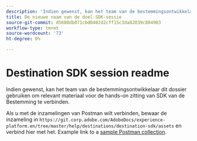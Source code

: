 ```yaml
---
description: 'Indien gewenst, kan het team van de bestemmingsontwikkelaar dit dossier gebruiken om relevant materiaal voor de hands-on zitting van SDK van de Bestemming te verbinden.  '
title: De nieuwe naam van de doel-SDK-sessie
source-git-commit: d5680db071cbd0402d2cff15c3da82039c804903
workflow-type: tm+mt
source-wordcount: '73'
ht-degree: 0%

---
```


# Destination SDK session readme

Indien gewenst, kan het team van de bestemmingsontwikkelaar dit dossier gebruiken om relevant materiaal voor de hands-on zitting van SDK van de Bestemming te verbinden.

Als u met de inzamelingen van Postman wilt verbinden, bewaar de inzameling in `https://git.corp.adobe.com/AdobeDocs/experience-platform.en/tree/master/help/destinations/destination-sdk/assets` en verbind hier met het. Example link to a [sample Postman collection](/help/destinations/destination-sdk/assets/sample-postman-collection.json).